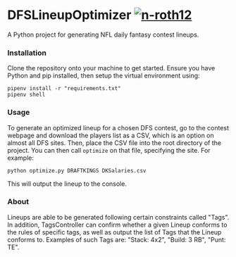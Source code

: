 # DFSLineupOptimizer [![n-roth12](https://circleci.com/gh/n-roth12/DFSLineupOptimizer.svg?style=svg)](https://app.circleci.com/pipelines/github/n-roth12/DFSLineupOptimizer)
A Python project for generating NFL daily fantasy contest lineups.

### Installation
Clone the repository onto your machine to get started. Ensure you have Python and pip installed, then setup the virtual environment using:
```.
pipenv install -r "requirements.txt"
pipenv shell
```
### Usage
To generate an optimized lineup for a chosen DFS contest, go to the contest webpage and download the players list as a CSV, which is an option on almost all DFS sites. Then, place the CSV file into the root directory of the project. You can then call `optimize` on that file, specifying the site. For example:
```
python optimize.py DRAFTKINGS DKSalaries.csv
```
This will output the lineup to the console. 
### About 
Lineups are able to be generated following certain constraints called "Tags". In addition, TagsController can confirm whether a given Lineup conforms 
to the rules of specific tags, as well as output the list of Tags that the Lineup conforms to. Examples of such Tags are: "Stack: 4x2", 
"Build: 3 RB", "Punt: TE".
